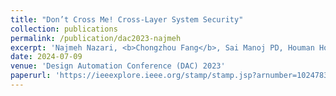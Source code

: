 ```yaml
---
title: "Don’t Cross Me! Cross-Layer System Security"
collection: publications
permalink: /publication/dac2023-najmeh
excerpt: 'Najmeh Nazari, <b>Chongzhou Fang</b>, Sai Manoj PD, Houman Homayoun'
date: 2024-07-09
venue: 'Design Automation Conference (DAC) 2023'
paperurl: 'https://ieeexplore.ieee.org/stamp/stamp.jsp?arnumber=10247832'
---
```

